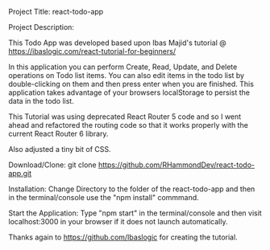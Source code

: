 Project Title: react-todo-app

Project Description:  

This Todo App was developed based upon Ibas Majid's tutorial @ https://ibaslogic.com/react-tutorial-for-beginners/

In this application you can perform Create, Read, Update, and Delete operations on Todo list items. You can also edit items in the todo list by double-clicking on them and then press enter when you are finished. This application takes advantage of your browsers localStorage to persist the data in the todo list. 

This Tutorial was using deprecated React Router 5 code and so I went ahead and refactored the routing code so that it works properly with the current React Router 6 library.

Also adjusted a tiny bit of CSS.

Download/Clone: git clone https://github.com/RHammondDev/react-todo-app.git

Installation: Change Directory to the folder of the react-todo-app and then in the terminal/console use the "npm install" commmand.

Start the Application: Type "npm start" in the terminal/console and then visit localhost:3000 in your browser if it does not launch automatically.

Thanks again to https://github.com/Ibaslogic for creating the tutorial.
